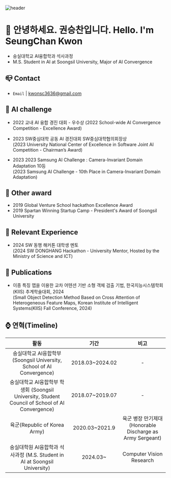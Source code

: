 
![header](https://capsule-render.vercel.app/api?type=cylinder&color=03102b&height=150&section=header&text=Welcome%20Kwon's%20repo!&fontColor=fffff0&fontSize=50&animation=fadeIn&fontAlignY=55)
# 👋 안녕하세요. 권승찬입니다. Hello. I'm SeungChan Kwon


- 숭실대학교 AI융합학과 석사과정
- M.S. Student in AI at Soongsil University, Major of AI Convergence


## 📪 Contact
- `Email` | kwonsc3636@gmail.com

## 🏁 AI challenge
- 2022 교내 AI 융합 경진 대회 - 우수상 
(2022 School-wide AI Convergence Competition - Excellence Award)

- 2023 SW중심대학 공동 AI 경진대회 SW중심대학협의회장상  
(2023 University National Center of Excellence in Software Joint AI Competition - Chairman’s Award)

- 2023 2023 Samsung AI Challenge : Camera-Invariant Domain Adaptation 10등  
(2023 Samsung AI Challenge - 10th Place in Camera-Invariant Domain Adaptation)

## 🏁 Other award 
- 2019 Global Venture School hackathon Excellence Award
- 2019 Spartan Winning Startup Camp - President's Award of Soongsil University


## 🌟 Relevant Experience
- 2024 SW 동행 해커톤 대학생 멘토  
(2024 SW DONGHANG Hackathon - University Mentor, Hosted by the Ministry of Science and ICT)

## 📜 Publications
- 이종 특징 맵을 이용한 교차 어텐션 기반 소형 객체 검출 기법, 한국지능시스템학회(KIIS) 추계학술대회, 2024  
(Small Object Detection Method Based on Cross Attention of Heterogeneous Feature Maps, Korean Institute of Intelligent Systems(KIIS) Fall Conference, 2024)

## ⌚ 연혁(Timeline)<br/> 
|활동|기간|비고|
|:---:|:---:|:---:|
|숭실대학교 AI융합학부  (Soongsil University, School of AI Convergence)|2018.03~2024.02 |-|
| 숭실대학교 AI융합학부 학생회 (Soongsil University, Student Council of School of AI Convergence) | 2018.07~2019.07 | - |
|육군(Republic of Korea Army) | 2020.03~2021.9 | 육군 병장 만기제대 (Honorable Discharge as Army Sergeant) |
|숭실대학원 AI융합학과 석사과정  (M.S. Student in AI at Soongsil University) | 2024.03~ |Computer Vision Research| 
